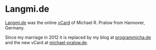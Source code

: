 # Langmi.de

[Langmi.de](http://langmi.de) was the online [vCard](http://en.wikipedia.org/wiki/VCard) of Michael R. Pralow from Hannover, Germany.

Since my marriage in 2012 it is replaced by my blog at [programmicha.de](http://programmicha.de) and the new vCard at [michael-pralow.de](http://michael-pralow.de).